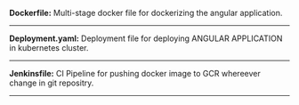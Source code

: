 
**Dockerfile:** 
Multi-stage docker file for dockerizing the angular application.

----------------------------------------------------------------------------------------------

**Deployment.yaml:** 
Deployment file for deploying ANGULAR APPLICATION in kubernetes cluster. 

----------------------------------------------------------------------------------------------

**Jenkinsfile:** 
CI Pipeline for pushing docker image to GCR whereever change in git repositry.

------------------------------------------------------------------------------------------------- 
